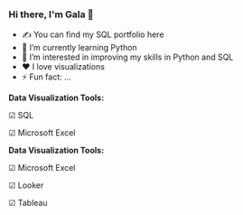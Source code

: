 ### Hi there, I'm Gala 👋


- ✍ You can find my SQL portfolio here
- 🌱 I’m currently learning Python
- 👀 I’m interested in improving my skills in Python and SQL
- ❤️ I love visualizations
- ⚡ Fun fact: ...




**Data Visualization Tools:**

☑ SQL

☑ Microsoft Excel




**Data Visualization Tools:**

☑ Microsoft Excel

☑ Looker

☑ Tableau
